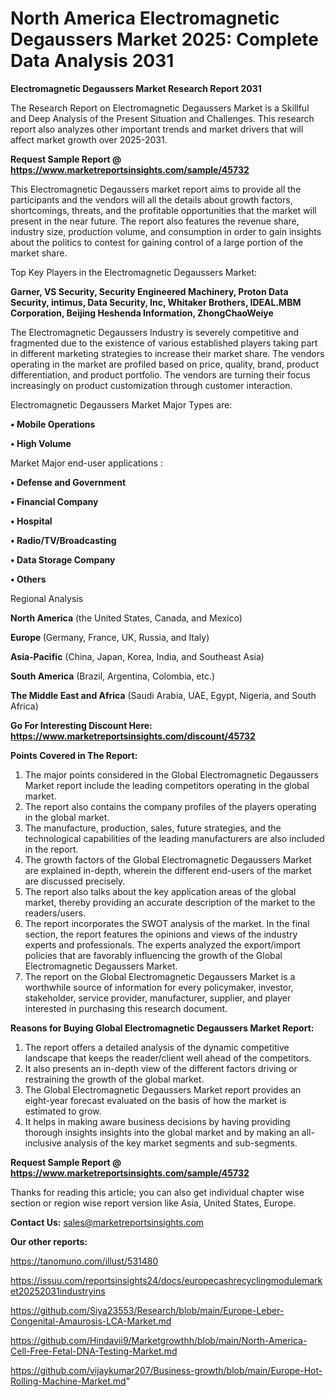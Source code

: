 # North America Electromagnetic Degaussers Market 2025: Complete Data Analysis 2031

<strong>Electromagnetic Degaussers Market Research Report 2031</strong>

The Research Report on Electromagnetic Degaussers Market is a Skillful and Deep Analysis of the Present Situation and Challenges. This research report also analyzes other important trends and market drivers that will affect market growth over 2025-2031.

<strong>Request Sample Report @ <a href=https://www.marketreportsinsights.com/sample/45732>https://www.marketreportsinsights.com/sample/45732</a></strong>

This Electromagnetic Degaussers market report aims to provide all the participants and the vendors will all the details about growth factors, shortcomings, threats, and the profitable opportunities that the market will present in the near future. The report also features the revenue share, industry size, production volume, and consumption in order to gain insights about the politics to contest for gaining control of a large portion of the market share.

Top Key Players in the Electromagnetic Degaussers Market:

<strong>Garner, VS Security, Security Engineered Machinery, Proton Data Security, intimus, Data Security, Inc, Whitaker Brothers, IDEAL.MBM Corporation, Beijing Heshenda Information, ZhongChaoWeiye</strong>

The Electromagnetic Degaussers Industry is severely competitive and fragmented due to the existence of various established players taking part in different marketing strategies to increase their market share. The vendors operating in the market are profiled based on price, quality, brand, product differentiation, and product portfolio. The vendors are turning their focus increasingly on product customization through customer interaction.

Electromagnetic Degaussers Market Major Types are:

<strong>•  Mobile Operations

•  High Volume</strong>

Market Major end-user applications :

<strong>•  Defense and Government

•  Financial Company

•  Hospital

•  Radio/TV/Broadcasting

•  Data Storage Company

•  Others</strong>

Regional Analysis

</u><strong><b>North America</b></strong> (the United States, Canada, and Mexico)

<strong><b>Europe </b></strong>(Germany, France, UK, Russia, and Italy)

<strong><b>Asia-Pacific</b></strong> (China, Japan, Korea, India, and Southeast Asia)

<strong><b>South America</b></strong> (Brazil, Argentina, Colombia, etc.)

<strong><b>The Middle East and Africa</b></strong> (Saudi Arabia, UAE, Egypt, Nigeria, and South Africa)

<strong>Go For Interesting Discount Here: <a href=https://www.marketreportsinsights.com/discount/45732>https://www.marketreportsinsights.com/discount/45732</a></strong>

<strong>Points Covered in The Report:</strong>
<ol>
  <li>The major points considered in the Global Electromagnetic Degaussers Market report include the leading competitors operating in the global market.</li>
  <li>The report also contains the company profiles of the players operating in the global market.</li>
  <li>The manufacture, production, sales, future strategies, and the technological capabilities of the leading manufacturers are also included in the report.</li>
  <li>The growth factors of the Global Electromagnetic Degaussers Market are explained in-depth, wherein the different end-users of the market are discussed precisely.</li>
  <li>The report also talks about the key application areas of the global market, thereby providing an accurate description of the market to the readers/users.</li>
  <li>The report incorporates the SWOT analysis of the market. In the final section, the report features the opinions and views of the industry experts and professionals. The experts analyzed the export/import policies that are favorably influencing the growth of the Global Electromagnetic Degaussers Market.</li>
  <li>The report on the Global Electromagnetic Degaussers Market is a worthwhile source of information for every policymaker, investor, stakeholder, service provider, manufacturer, supplier, and player interested in purchasing this research document.</li>
</ol>
<strong>Reasons for Buying Global Electromagnetic Degaussers Market Report:</strong>

<ol>
  <li>The report offers a detailed analysis of the dynamic competitive landscape that keeps the reader/client well ahead of the competitors.</li>
  <li>It also presents an in-depth view of the different factors driving or restraining the growth of the global market.</li>
  <li>The Global Electromagnetic Degaussers Market report provides an eight-year forecast evaluated on the basis of how the market is estimated to grow.</li>
  <li>It helps in making aware business decisions by having providing thorough insights insights into the global market and by making an all-inclusive analysis of the key market segments and sub-segments.</li>
</ol>
<strong>Request Sample Report @ <a href=https://www.marketreportsinsights.com/sample/45732>https://www.marketreportsinsights.com/sample/45732</a></strong>


Thanks for reading this article; you can also get individual chapter wise section or region wise report version like Asia, United States, Europe.

<strong>Contact Us:</strong>
sales@marketreportsinsights.com

<strong>Our other reports:</strong>

<a href=https://tanomuno.com/illust/531480>https://tanomuno.com/illust/531480</a>

<a href=https://issuu.com/reportsinsights24/docs/europecashrecyclingmodulemarket20252031industryins>https://issuu.com/reportsinsights24/docs/europecashrecyclingmodulemarket20252031industryins</a>

<a href=https://github.com/Siya23553/Research/blob/main/Europe-Leber-Congenital-Amaurosis-LCA-Market.md>https://github.com/Siya23553/Research/blob/main/Europe-Leber-Congenital-Amaurosis-LCA-Market.md</a>

<a href=https://github.com/Hindavii9/Marketgrowthh/blob/main/North-America-Cell-Free-Fetal-DNA-Testing-Market.md>https://github.com/Hindavii9/Marketgrowthh/blob/main/North-America-Cell-Free-Fetal-DNA-Testing-Market.md</a>

<a href=https://github.com/vijaykumar207/Business-growth/blob/main/Europe-Hot-Rolling-Machine-Market.md>https://github.com/vijaykumar207/Business-growth/blob/main/Europe-Hot-Rolling-Machine-Market.md</a>"
